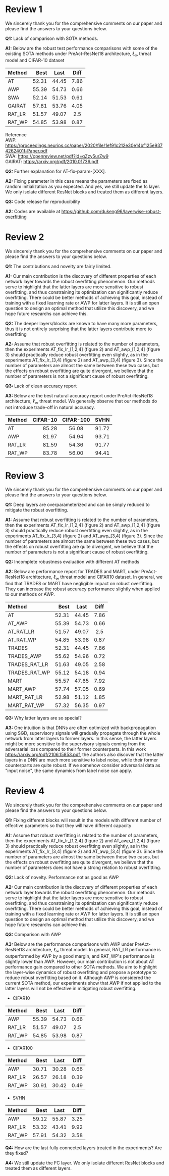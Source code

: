 # Review 1
We sincerely thank you for the comprehensive comments on our paper and please find the answers to your questions below.

**Q1:** Lack of comparison with SOTA methods.

**A1:** Below are the robust test performance comparisons with some of the existing SOTA methods under PreAct-ResNet18 architecture, $\ell_{\infty}$ threat model and CIFAR-10 dataset

|Method|Best|Last|Diff|
| :-----| ----: | :----: |:----: |
|AT|52.31|44.45|7.86
|AWP|55.39|54.73|0.66
|SWA|52.14|51.53|0.61
|GAIRAT|57.81|53.76|4.05
|RAT_LR|51.57|49.07|2.5
|RAT_WP|54.85|53.98|0.87

Reference \
AWP: https://proceedings.neurips.cc/paper/2020/file/1ef91c212e30e14bf125e9374262401f-Paper.pdf \
SWA: https://openreview.net/pdf?id=qZzy5urZw9 \
GAIRAT: https://arxiv.org/pdf/2010.01736.pdf 


**Q2:** Further explanation for AT-fix-param-[XXX].

**A2:** Fixing parameter in this case means the parameters are fixed as random initialization as you expected. And yes, we still update the fc layer. We only isolate different ResNet blocks and treated them as different layers.

**Q3:** Code release for reproducibility

**A2:** Codes are available at https://github.com/dukeng96/layerwise-robust-overfitting

# Review 2
We sincerely thank you for the comprehensive comments on our paper and please find the answers to your questions below.

**Q1:** The contributions and novelty are fairly limited.

**A1:** Our main contribution is the discovery of different properties of each network layer towards the robust overfitting phenomenon. Our methods serve to highlight that the latter layers are more sensitive to robust overfitting, and thus constraining its optimization can significantly reduce overfitting. There could be better methods of achieving this goal, instead of training with a fixed learning rate or AWP for latter layers. It is still an open question to design an optimal method that utilize this discovery, and we hope future researchs can achieve this.  

**Q2:** The deeper layers/blocks are known to have many more parameters, thus it is not entirely surprising that the latter layers contribute more to overfitting

**A2:** Assume that robust overfitting is related to the number of parameters, then the experiments AT_fix_lr_[1,2,4] (figure 2) and AT_awp_[1,2,4] (figure 3) should practically reduce robust overfitting even slightly, as in the experiments AT_fix_lr_[3,4] (figure 2) and AT_awp_[3,4] (figure 3). Since the number of parameters are almost the same between these two cases, but the effects on robust overfitting are quite divergent, we believe that the number of parameters is not a significant cause of robust overfitting. 

**Q3:** Lack of clean accuracy report

**A3:** Below are the best natural accuracy report under PreAct-ResNet18 architecture, $\ell_{\infty}$ threat model. We generally observe that our methods do not introduce trade-off in natural accuracy.    

|Method|CIFAR-10|CIFAR-100|SVHN|
| :-----| ----: | :----: |:----: |
|AT|85.28|56.08|91.72
|AWP|81.97|54.94|93.71
|RAT_LR|81.59|54.36|91.77
|RAT_WP|83.78|56.00|94.41

# Review 3
We sincerely thank you for the comprehensive comments on our paper and please find the answers to your questions below.

**Q1:** Deep layers are overparameterized and can be simply reduced to mitigate the robust overfitting.

**A1:** Assume that robust overfitting is related to the number of parameters, then the experiments AT_fix_lr_[1,2,4] (figure 2) and AT_awp_[1,2,4] (figure 3) should practically reduce robust overfitting even slightly, as in the experiments AT_fix_lr_[3,4] (figure 2) and AT_awp_[3,4] (figure 3). Since the number of parameters are almost the same between these two cases, but the effects on robust overfitting are quite divergent, we believe that the number of parameters is not a significant cause of robust overfitting.

**Q2:** Incomplete robustness evaluation with different AT methods

**A2:** Below are performance report for TRADES and MART, under PreAct-ResNet18 architecture, $\ell_{\infty}$ threat model and CIFAR10 dataset. In general, we find that TRADES or MART have negligible impact on robust overfitting. They can increase the robust accuracy performance slightly when applied to our methods or AWP.

|Method|Best|Last|Diff|
| :-----| ----: | :----: |:----: |
|AT|52.31|44.45|7.86
|AT_AWP|55.39|54.73|0.66
|AT_RAT_LR|51.57|49.07|2.5
|AT_RAT_WP|54.85|53.98|0.87
|TRADES|52.31|44.45|7.86
|TRADES_AWP|55.62|54.96|0.72
|TRADES_RAT_LR|51.63|49.05|2.58
|TRADES_RAT_WP|55.12|54.18|0.94
|MART|55.57|47.65|7.92
|MART_AWP|57.74|57.05|0.69
|MART_RAT_LR|52.98|51.12|1.85
|MART_RAT_WP|57.32|56.35|0.97

**Q3:** Why latter layers are so special?

**A3:** One intuition is that DNNs are often optimized with backpropagation using SGD, supervisory signals will gradually propagate through the whole network from latter layers to former layers. In this sense, the latter layers might be more sensitive to the supervisory signals coming from the adversarial loss compared to their former counterparts. In this work https://arxiv.org/pdf/2106.15853.pdf, the authors also discover that the latter layers in a DNN are
much more sensitive to label noise, while their former counterparts are quite robust. If we somehow consider adversarial data as "input noise", the same dynamics from label noise can apply.

# Review 4
We sincerely thank you for the comprehensive comments on our paper and please find the answers to your questions below.

**Q1:** Fixing different blocks will result in the models with different number of effective parameters so that they will have different capacity

**A1:** Assume that robust overfitting is related to the number of parameters, then the experiments AT_fix_lr_[1,2,4] (figure 2) and AT_awp_[1,2,4] (figure 3) should practically reduce robust overfitting even slightly, as in the experiments AT_fix_lr_[3,4] (figure 2) and AT_awp_[3,4] (figure 3). Since the number of parameters are almost the same between these two cases, but the effects on robust overfitting are quite divergent, we believe that the number of parameters does not have a strong relation to robust overfitting.

**Q2:** Lack of novelty. Performance not as good as AWP

**A2:** Our main contribution is the discovery of different properties of each network layer towards the robust overfitting phenomenon. Our methods serve to highlight that the latter layers are more sensitive to robust overfitting, and thus constraining its optimization can significantly reduce overfitting. There could be better methods of achieving this goal, instead of training with a fixed learning rate or AWP for latter layers. It is still an open question to design an optimal method that utilize this discovery, and we hope future researchs can achieve this.

**Q3:** Comparison with AWP

**A3:** Below are the performance comparisons with AWP under PreAct-ResNet18 architecture, $\ell_{\infty}$ threat model. In general, RAT_LR performance is outperformed by AWP by a good margin, and RAT_WP's performance is slightly lower than AWP. However, our main contribution is not about AT performance gain compared to other SOTA methods. We aim to highlight the layer-wise dynamics of robust overfitting and propose a prototype to reduce robust overfitting based on it. Although AWP is considered the current SOTA method, our experiments show that AWP if not applied to the latter layers will not be effective in mitigating robust overfitting. 

- CIFAR10

|Method|Best|Last|Diff|
| :-----| ----: | :----: |:----: |
|AWP|55.39|54.73|0.66
|RAT_LR|51.57|49.07|2.5
|RAT_WP|54.85|53.98|0.87

- CIFAR100

|Method|Best|Last|Diff|
| :-----| ----: | :----: |:----: |
|AWP|30.71|30.28|0.66
|RAT_LR|26.57|26.18|0.39
|RAT_WP|30.91|30.42|0.49

- SVHN

|Method|Best|Last|Diff|
| :-----| ----: | :----: |:----: |
|AWP|59.12|55.87|3.25
|RAT_LR|53.32|43.41|9.92
|RAT_WP|57.91|54.32|3.58

**Q4:** How are the last fully connected layers treated in the experiments? Are they fixed?

**A4:** We still update the FC layer. We only isolate different ResNet blocks and treated them as different layers.




















